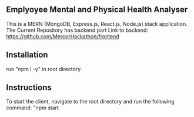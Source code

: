 ## Emplyoyee Mental and Physical Health Analyser

This is a MERN (MongoDB, Express.js, React.js, Node.js) stack application.
The Current Repository has backend part
Link to backend: https://github.com/MercorHackathon/frontend

## Installation
run "npm i -y" in root directory


## Instructions

To start the client, navigate to the root directory and run the following command: "npm start


